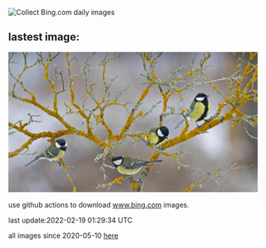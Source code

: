 ![Collect Bing.com daily images](https://github.com/counter2015/bing-daily-images/workflows/Collect%20Bing.com%20daily%20images/badge.svg)
## lastest image:
![](images/GreatTits.jpg)

use github actions to download www.bing.com images.

last update:2022-02-19 01:29:34 UTC

all images since 2020-05-10 [here](https://github.com/counter2015/bing-daily-images/tree/master/images) 
